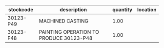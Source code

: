 |stockcode|description|quantity|location|
|---------|-----------|--------|--------|
|30123-P49|MACHINED CASTING|1.00||
|30123-F48|PAINTING OPERATION TO PRODUCE 30123-P48|1.00||
